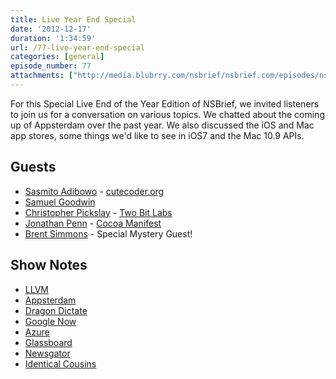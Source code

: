 ```yaml
---
title: Live Year End Special
date: '2012-12-17'
duration: '1:34:59'
url: /77-live-year-end-special
categories: [general]
episode_number: 77
attachments: ["http://media.blubrry.com/nsbrief/nsbrief.com/episodes/nsbrief_77_live.m4a"]
---
```


For this Special Live End of the Year Edition of NSBrief, we invited listeners to join us for a conversation on various topics. We chatted about the coming up of Appsterdam over the past year. We also discussed the iOS and Mac app stores, some things we'd like to see in iOS7 and the Mac 10.9 APIs.

## Guests
- [Sasmito Adibowo](http://twitter.com/SasmitoAdibowo) - [cutecoder.org](http://cutecoder.org)
- [Samuel Goodwin](http://twitter.com/samuelgoodwin)
- [Christopher Pickslay](http://twitter.com/cpickslay) - [Two Bit Labs](http://twobitlabs.com)
- [Jonathan Penn](http://twitter.com/jonathanpenn) - [Cocoa Manifest](http://cocoamanifest.net)
- [Brent Simmons](http://twitter.com/brentsimmons) - Special Mystery Guest!

## Show Notes
- [LLVM](http://llvm.org)
- [Appsterdam](http://appsterdam.rs)
- [Dragon Dictate](http://www.nuance.com/for-individuals/by-product/dragon-for-mac/dragon-dictate/index.htm)
- [Google Now](http://www.google.com/landing/now/)
- [Azure](http://windowsazure.com)
- [Glassboard](http://glassboard.com)
- [Newsgator](http://newsgator.com)
- [Identical Cousins](http://identicalcousins.net)

